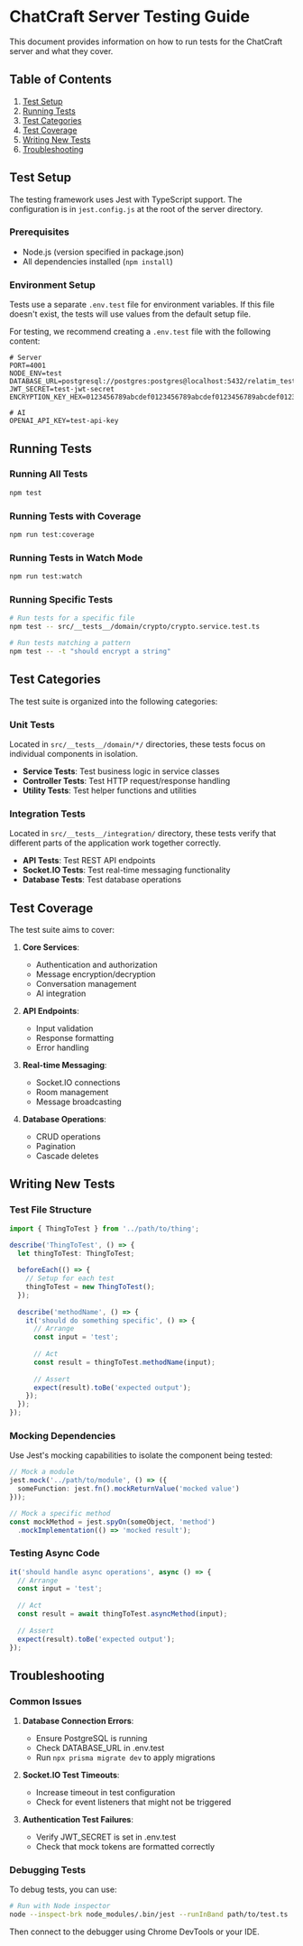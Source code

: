 # ChatCraft Server Testing Guide

This document provides information on how to run tests for the ChatCraft server and what they cover.

## Table of Contents

1. [Test Setup](#test-setup)
2. [Running Tests](#running-tests)
3. [Test Categories](#test-categories)
4. [Test Coverage](#test-coverage)
5. [Writing New Tests](#writing-new-tests)
6. [Troubleshooting](#troubleshooting)

## Test Setup

The testing framework uses Jest with TypeScript support. The configuration is in `jest.config.js` at the root of the server directory.

### Prerequisites

- Node.js (version specified in package.json)
- All dependencies installed (`npm install`)

### Environment Setup

Tests use a separate `.env.test` file for environment variables. If this file doesn't exist, the tests will use values from the default setup file.

For testing, we recommend creating a `.env.test` file with the following content:

```
# Server
PORT=4001
NODE_ENV=test
DATABASE_URL=postgresql://postgres:postgres@localhost:5432/relatim_test
JWT_SECRET=test-jwt-secret
ENCRYPTION_KEY_HEX=0123456789abcdef0123456789abcdef0123456789abcdef0123456789abcdef

# AI
OPENAI_API_KEY=test-api-key
```

## Running Tests

### Running All Tests

```bash
npm test
```

### Running Tests with Coverage

```bash
npm run test:coverage
```

### Running Tests in Watch Mode

```bash
npm run test:watch
```

### Running Specific Tests

```bash
# Run tests for a specific file
npm test -- src/__tests__/domain/crypto/crypto.service.test.ts

# Run tests matching a pattern
npm test -- -t "should encrypt a string"
```

## Test Categories

The test suite is organized into the following categories:

### Unit Tests

Located in `src/__tests__/domain/*/` directories, these tests focus on individual components in isolation.

- **Service Tests**: Test business logic in service classes
- **Controller Tests**: Test HTTP request/response handling
- **Utility Tests**: Test helper functions and utilities

### Integration Tests

Located in `src/__tests__/integration/` directory, these tests verify that different parts of the application work together correctly.

- **API Tests**: Test REST API endpoints
- **Socket.IO Tests**: Test real-time messaging functionality
- **Database Tests**: Test database operations

## Test Coverage

The test suite aims to cover:

1. **Core Services**:
   - Authentication and authorization
   - Message encryption/decryption
   - Conversation management
   - AI integration

2. **API Endpoints**:
   - Input validation
   - Response formatting
   - Error handling

3. **Real-time Messaging**:
   - Socket.IO connections
   - Room management
   - Message broadcasting

4. **Database Operations**:
   - CRUD operations
   - Pagination
   - Cascade deletes

## Writing New Tests

### Test File Structure

```typescript
import { ThingToTest } from '../path/to/thing';

describe('ThingToTest', () => {
  let thingToTest: ThingToTest;
  
  beforeEach(() => {
    // Setup for each test
    thingToTest = new ThingToTest();
  });
  
  describe('methodName', () => {
    it('should do something specific', () => {
      // Arrange
      const input = 'test';
      
      // Act
      const result = thingToTest.methodName(input);
      
      // Assert
      expect(result).toBe('expected output');
    });
  });
});
```

### Mocking Dependencies

Use Jest's mocking capabilities to isolate the component being tested:

```typescript
// Mock a module
jest.mock('../path/to/module', () => ({
  someFunction: jest.fn().mockReturnValue('mocked value')
}));

// Mock a specific method
const mockMethod = jest.spyOn(someObject, 'method')
  .mockImplementation(() => 'mocked result');
```

### Testing Async Code

```typescript
it('should handle async operations', async () => {
  // Arrange
  const input = 'test';
  
  // Act
  const result = await thingToTest.asyncMethod(input);
  
  // Assert
  expect(result).toBe('expected output');
});
```

## Troubleshooting

### Common Issues

1. **Database Connection Errors**:
   - Ensure PostgreSQL is running
   - Check DATABASE_URL in .env.test
   - Run `npx prisma migrate dev` to apply migrations

2. **Socket.IO Test Timeouts**:
   - Increase timeout in test configuration
   - Check for event listeners that might not be triggered

3. **Authentication Test Failures**:
   - Verify JWT_SECRET is set in .env.test
   - Check that mock tokens are formatted correctly

### Debugging Tests

To debug tests, you can use:

```bash
# Run with Node inspector
node --inspect-brk node_modules/.bin/jest --runInBand path/to/test.ts
```

Then connect to the debugger using Chrome DevTools or your IDE.
